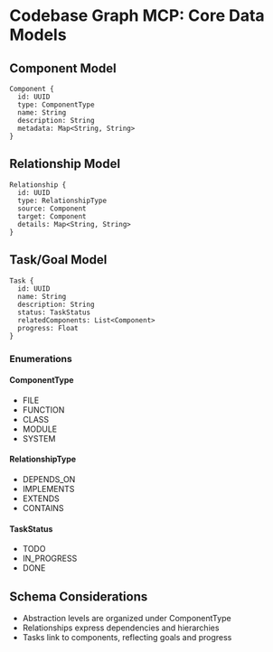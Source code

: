 # Codebase Graph MCP: Core Data Models

## Component Model
```
Component {
  id: UUID
  type: ComponentType
  name: String
  description: String
  metadata: Map<String, String>
}
```

## Relationship Model
```
Relationship {
  id: UUID
  type: RelationshipType
  source: Component
  target: Component
  details: Map<String, String>
}
```

## Task/Goal Model
```
Task {
  id: UUID
  name: String
  description: String
  status: TaskStatus
  relatedComponents: List<Component>
  progress: Float
}
```

### Enumerations

#### ComponentType
- FILE
- FUNCTION
- CLASS
- MODULE
- SYSTEM

#### RelationshipType
- DEPENDS_ON
- IMPLEMENTS
- EXTENDS
- CONTAINS

#### TaskStatus
- TODO
- IN_PROGRESS
- DONE

## Schema Considerations
- Abstraction levels are organized under ComponentType
- Relationships express dependencies and hierarchies
- Tasks link to components, reflecting goals and progress

